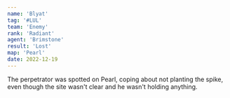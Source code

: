 ```yaml
---
name: 'Blyat'
tag: '#LUL'
team: 'Enemy'
rank: 'Radiant'
agent: 'Brimstone'
result: 'Lost'
map: 'Pearl'
date: 2022-12-19
---
```


The perpetrator was spotted on Pearl, coping about not planting the spike, even though the site wasn't clear and he wasn't holding anything.
